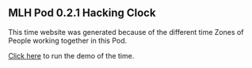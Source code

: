 ## MLH Pod 0.2.1 Hacking Clock

This time website was generated because of the different time Zones of People working together in this Pod.

[Click here](http://kendevops.github.io/mlh_time/) to run the demo of the time.
